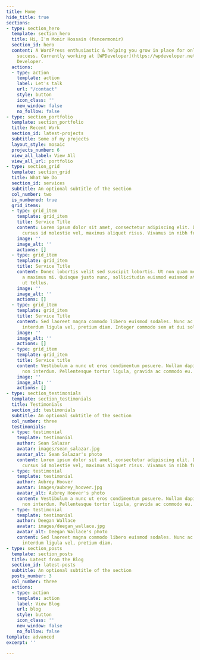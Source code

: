 ```yaml
---
title: Home
hide_title: true
sections:
- type: section_hero
  template: section_hero
  title: Hi, I'm Monir Hossain (fencermonir)
  section_id: hero
  content: A WordPress enthusiastic & helping you grow in place for online business
    success. Currently working at [WPDeveloper](https://wpdeveloper.net/) as WordPress
    Developer.
  actions:
  - type: action
    template: action
    label: Let's talk
    url: "/contact"
    style: button
    icon_class: ''
    new_window: false
    no_follow: false
- type: section_portfolio
  template: section_portfolio
  title: Recent Work
  section_id: latest-projects
  subtitle: Some of my projects
  layout_style: mosaic
  projects_number: 6
  view_all_label: View All
  view_all_url: portfolio
- type: section_grid
  template: section_grid
  title: What We Do
  section_id: services
  subtitle: An optional subtitle of the section
  col_number: two
  is_numbered: true
  grid_items:
  - type: grid_item
    template: grid_item
    title: Service Title
    content: Lorem ipsum dolor sit amet, consectetur adipiscing elit. Donec nisl ligula,
      cursus id molestie vel, maximus aliquet risus. Vivamus in nibh fringilla, fringilla.
    image: ''
    image_alt: ''
    actions: []
  - type: grid_item
    template: grid_item
    title: Service Title
    content: Donec lobortis velit sed suscipit lobortis. Ut non quam metus. Nullam
      a maximus mi. Quisque justo nunc, sollicitudin euismod euismod at, tincidunt
      ut tellus.
    image: ''
    image_alt: ''
    actions: []
  - type: grid_item
    template: grid_item
    title: Service Title
    content: Sed laoreet magna commodo libero euismod sodales. Nunc ac libero convallis,
      interdum ligula vel, pretium diam. Integer commodo sem at dui sollicitudin.
    image: ''
    image_alt: ''
    actions: []
  - type: grid_item
    template: grid_item
    title: Service title
    content: Vestibulum a nunc ut eros condimentum posuere. Nullam dapibus quis nunc
      non interdum. Pellentesque tortor ligula, gravida ac commodo eu.
    image: ''
    image_alt: ''
    actions: []
- type: section_testimonials
  template: section_testimonials
  title: Testimonials
  section_id: testimonials
  subtitle: An optional subtitle of the section
  col_number: three
  testimonials:
  - type: testimonial
    template: testimonial
    author: Sean Salazar
    avatar: images/sean_salazar.jpg
    avatar_alt: Sean Salazar's photo
    content: Lorem ipsum dolor sit amet, consectetur adipiscing elit. Donec nisl ligula,
      cursus id molestie vel, maximus aliquet risus. Vivamus in nibh fringilla.
  - type: testimonial
    template: testimonial
    author: Aubrey Hoover
    avatar: images/aubrey_hoover.jpg
    avatar_alt: Aubrey Hoover's photo
    content: Vestibulum a nunc ut eros condimentum posuere. Nullam dapibus quis nunc
      non interdum. Pellentesque tortor ligula, gravida ac commodo eu.
  - type: testimonial
    template: testimonial
    author: Deegan Wallace
    avatar: images/deegan_wallace.jpg
    avatar_alt: Deegan Wallace's photo
    content: Sed laoreet magna commodo libero euismod sodales. Nunc ac libero convallis,
      interdum ligula vel, pretium diam.
- type: section_posts
  template: section_posts
  title: Latest from the Blog
  section_id: latest-posts
  subtitle: An optional subtitle of the section
  posts_number: 3
  col_number: three
  actions:
  - type: action
    template: action
    label: View Blog
    url: blog
    style: button
    icon_class: ''
    new_window: false
    no_follow: false
template: advanced
excerpt: ''

---
```

